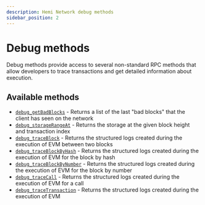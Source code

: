 ```yaml
---
description: Hemi Network debug methods
sidebar_position: 2
---
```


# Debug methods

Debug methods provide access to several non-standard RPC methods that allow developers to trace transactions and get detailed information about execution.

## Available methods

- [`debug_getBadBlocks`](debug_getbadblocks.mdx) - Returns a list of the last "bad blocks" that the
    client has seen on the network
- [`debug_storageRangeAt`](debug_storagerangeat.mdx) - Returns the storage at the given block height
    and transaction index
- [`debug_traceBlock`](debug_traceblock.mdx) - Returns the structured logs created during the
    execution of EVM between two blocks
- [`debug_traceBlockByHash`](debug_traceblockbyhash.mdx) - Returns the structured logs created during
    the execution of EVM for the block by hash
- [`debug_traceBlockByNumber`](debug_traceblockbynumber.mdx) - Returns the structured logs created
    during the execution of EVM for the block by number
- [`debug_traceCall`](debug_tracecall.mdx) - Returns the structured logs created during the execution
    of EVM for a call
- [`debug_traceTransaction`](debug_tracetransaction.mdx) - Returns the structured logs created during
    the execution of EVM
